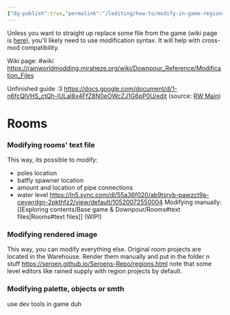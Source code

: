 ```yaml
---
{"dg-publish":true,"permalink":"/lediting/how-to/modify-in-game-regions/"}
---
```


Unless you want to straight up replace some file from the game (wiki page is [here](https://rainworldmodding.miraheze.org/wiki/Downpour_Reference/Mod_Directories#Overwriting_Files)), you'll likely need to use modification syntax. It will help with cross-mod compatibility.

Wiki page: #wiki
https://rainworldmodding.miraheze.org/wiki/Downpour_Reference/Modification_Files

Unfinished guide :3
https://docs.google.com/document/d/1-n6fcQlVHS_ctQh-lULal8x4FfZ8N0eOWcZJ1G6pP0U/edit
(source: [RW Main](https://discord.com/channels/291184728944410624/431534164932689921/1273601361870721094))
# Rooms

### Modifying rooms' text file
This way, its possible to modify:
- poles location
- batfly spawner location
- amount and location of pipe connections
- water level
https://ln5.sync.com/dl/55a36f020/ab9tsrvb-pawzct9a-cevwrdgn-2pkthfz2/view/default/10520072550004
Modifying manually: [[Exploring contents/Base game & Downpour/Rooms#text files\|Rooms#text files]] (WIP!)
### Modifying rendered image
This way, you can modify everything else.
Original room projects are located in the Warehouse. Render them manually and put in the folder n stuff 
https://seroen.github.io/Seroens-Repo/regions.html
note that some level editors like rained supply with region projects by default.

### Modifying palette, objects or smth
use dev tools in game duh